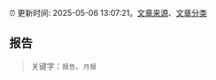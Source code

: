:alarm_clock: 更新时间: 2025-05-06 13:07:21。[文章来源](/README.md)、[文章分类](/TAGS.md)

## 报告


> 关键字：`报告`、`月报`



